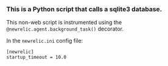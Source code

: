 ### This is a Python script that calls a sqlite3 database. 

This non-web script is instrumented using the `@newrelic.agent.background_task()` decorator.

In the `newrelic.ini` config file:

```
[newrelic]
startup_timeout = 10.0
```
